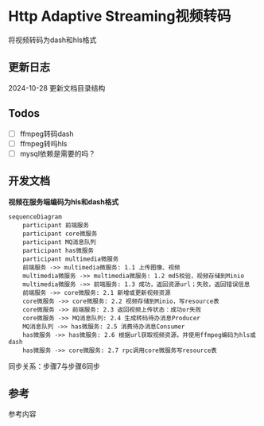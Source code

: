 # Http Adaptive Streaming视频转码

将视频转码为dash和hls格式

## 更新日志

2024-10-28 更新文档目录结构


## Todos

- [ ]  ffmpeg转码dash
- [ ]  ffmpeg转吗hls
- [ ]  mysql依赖是需要的吗？

## 开发文档

**视频在服务端编码为hls和dash格式**

```mermaid
sequenceDiagram
    participant 前端服务
    participant core微服务
    participant MQ消息队列
    participant has微服务
    participant multimedia微服务
    前端服务 ->> multimedia微服务: 1.1 上传图像、视频
    multimedia微服务 ->> multimedia微服务: 1.2 md5校验，视频存储到Minio
    multimedia微服务 ->> 前端服务: 1.3 成功，返回资源url；失败，返回错误信息
    前端服务 ->> core微服务: 2.1 新增或更新视频资源
    core微服务 ->> core微服务: 2.2 视频存储到Minio，写resource表
    core微服务 ->> 前端服务: 2.3 返回视频上传状态：成功or失败
    core微服务 ->> MQ消息队列: 2.4 生成转码待办消息Producer
    MQ消息队列 ->> has微服务: 2.5 消费待办消息Consumer
    has微服务 ->> has微服务: 2.6 根据url获取视频资源，并使用ffmpeg编码为hls或dash
    has微服务 ->> core微服务: 2.7 rpc调用core微服务写resource表

```

同步关系：步骤7与步骤6同步


## 参考

参考内容